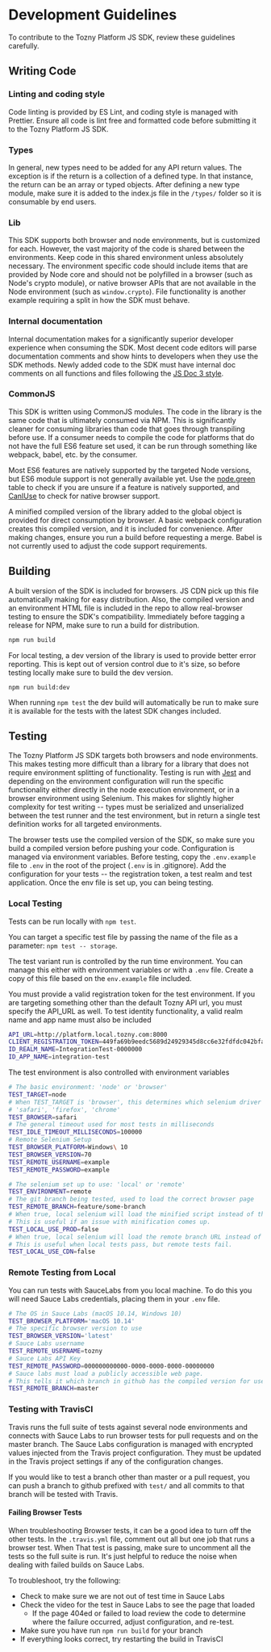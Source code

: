 # Development Guidelines

To contribute to the Tozny Platform JS SDK, review these guidelines carefully.

## Writing Code

### Linting and coding style

Code linting is provided by ES Lint, and coding style is managed with Prettier. Ensure all code is lint free and formatted code before submitting it to the Tozny Platform JS SDK.

### Types

In general, new types need to be added for any API return values. The exception is if the return is a collection of a defined type. In that instance, the return can be an array or typed objects. After defining a new type module, make sure it is added to the index.js file in the `/types/` folder so it is consumable by end users.

### Lib

This SDK supports both browser and node environments, but is customized for each. However, the vast majority of the code is shared between the environments. Keep code in this shared environment unless absolutely necessary. The environment specific code should include items that are provided by Node core and should not be polyfilled in a browser (such as Node's crypto module), or native browser APIs that are not available in the Node environment (such as `window.crypto`). File functionality is another example requiring a split in how the SDK must behave.

### Internal documentation

Internal documentation makes for a significantly superior developer experience when consuming the SDK. Most decent code editors will parse documentation comments and show hints to developers when they use the SDK methods. Newly added code to the SDK must have internal doc comments on all functions and files following the [JS Doc 3 style](https://devdocs.io/jsdoc/).

### CommonJS

This SDK is written using CommonJS modules. The code in the library is the same code that is ultimately consumed via NPM. This is significantly cleaner for consuming libraries than code that goes through transpiling before use. If a consumer needs to compile the code for platforms that do not have the full ES6 feature set used, it can be run through something like webpack, babel, etc. by the consumer.

Most ES6 features are natively supported by the targeted Node versions, but ES6 module support is not generally available yet. Use the [node.green](https://node.green/) table to check if you are unsure if a feature is natively supported, and [CanIUse](https://caniuse.com/) to check for native browser support.

A minified compiled version of the library added to the global object is provided for direct consumption by browser. A basic webpack configuration creates this compiled version, and it is included for convenience. After making changes, ensure you run a build before requesting a merge. Babel is not currently used to adjust the code support requirements.

## Building

A built version of the SDK is included for browsers. JS CDN pick up this file automatically making for easy distribution. Also, the compiled version and an environment HTML file is included in the repo to allow real-browser testing to ensure the SDK's compatibility. Immediately before tagging a release for NPM, make sure to run a build for distribution.

```sh
npm run build
```

For local testing, a dev version of the library is used to provide better error reporting. This is kept out of version control due to it's size, so before testing locally make sure to build the dev version.

```
npm run build:dev
```

When running `npm test` the dev build will automatically be run to make sure it is available for the tests with the latest SDK changes included.

## Testing

The Tozny Platform JS SDK targets both browsers and node environments. This makes testing more difficult than a library for a library that does not require environment splitting of functionality. Testing is run with [Jest](https://jestjs.io/) and depending on the environment configuration will run the specific functionality either directly in the node execution environment, or in a browser environment using Selenium. This makes for slightly higher complexity for test writing -- types must be serialized and unserialized between the test runner and the test environment, but in return a single test definition works for all targeted environments.

The browser tests use the compiled version of the SDK, so make sure you build a compiled version before pushing your code. Configuration is managed via environment variables. Before testing, copy the `.env.example` file to `.env` in the root of the project (`.env` is in .gitignore). Add the configuration for your tests -- the registration token, a test realm and test application. Once the env file is set up, you can being testing.

### Local Testing

Tests can be run locally with `npm test`.

You can target a specific test file by passing the name of the file as a parameter: `npm test -- storage`.

The test variant run is controlled by the run time environment. You can manage this either with environment variables or with a `.env` file. Create a copy of this file based on the `env.example` file included.

You must provide a valid registration token for the test environment. If you are targeting something other than the default Tozny API url, you must specify the API_URL as well. To test identity functionality, a valid realm name and app name must also be included

```sh
API_URL=http://platform.local.tozny.com:8000
CLIENT_REGISTRATION_TOKEN=449fa69b9eedc5689d24929345d8cc6e32fdfdc042bfa762a1e0319cc4e7916
ID_REALM_NAME=IntegrationTest-0000000
ID_APP_NAME=integration-test
```

The test environment is also controlled with environment variables

```sh
# The basic environment: 'node' or 'browser'
TEST_TARGET=node
# When TEST_TARGET is 'browser', this determines which selenium driver is used
# 'safari', 'firefox', 'chrome'
TEST_BROWSER=safari
# The general timeout used for most tests in milliseconds
TEST_IDLE_TIMEOUT_MILLISECONDS=100000
# Remote Selenium Setup
TEST_BROWSER_PLATFORM=Windows\ 10
TEST_BROWSER_VERSION=70
TEST_REMOTE_USERNAME=example
TEST_REMOTE_PASSWORD=example

# The selenium set up to use: 'local' or 'remote'
TEST_ENVIRONMENT=remote
# The git branch being tested, used to load the correct browser page
TEST_REMOTE_BRANCH=feature/some-branch
# When true, local selenium will load the minified script instead of the dev version
# This is useful if an issue with minification comes up.
TEST_LOCAL_USE_PROD=false
# When true, local selenium will load the remote branch URL instead of the local copy
# This is useful when local tests pass, but remote tests fail.
TEST_LOCAL_USE_CDN=false
```

### Remote Testing from Local

You can run tests with SauceLabs from you local machine. To do this you will need Sauce Labs credentials, placing them in your `.env` file.

```sh
# The OS in Sauce Labs (macOS 10.14, Windows 10)
TEST_BROWSER_PLATFORM='macOS 10.14'
# The specific browser version to use
TEST_BROWSER_VERSION='latest'
# Sauce Labs username
TEST_REMOTE_USERNAME=tozny
# Sauce Labs API Key
TEST_REMOTE_PASSWORD=000000000000-0000-0000-0000-00000000
# Sauce labs must load a publicly accessible web page.
# This tells it which branch in github has the compiled version for used in testing.
TEST_REMOTE_BRANCH=master
```

### Testing with TravisCI

Travis runs the full suite of tests against several node environments and connects with Sauce Labs to run browser tests for pull requests and on the master branch. The Sauce Labs configuration is managed with encrypted values injected from the Travis project configuration. They must be updated in the Travis project settings if any of the configuration changes.

If you would like to test a branch other than master or a pull request, you can push a branch to github prefixed with `test/` and all commits to that branch will be tested with Travis.

#### Failing Browser Tests

When troubleshooting Browser tests, it can be a good idea to turn off the other tests. In the `.travis.yml` file, comment out all but one job that runs a browser test. When That test is passing, make sure to uncomment all the tests so the full suite is run. It's just helpful to reduce the noise when dealing with failed builds on Sauce Labs.

To troubleshoot, try the following:

- Check to make sure we are not out of test time in Sauce Labs
- Check the video for the test in Sauce Labs to see the page that loaded
  - If the page 404ed or failed to load review the code to determine where the failure occurred, adjust configuration, and re-test.
- Make sure you have run `npm run build` for your branch
- If everything looks correct, try restarting the build in TravisCI
